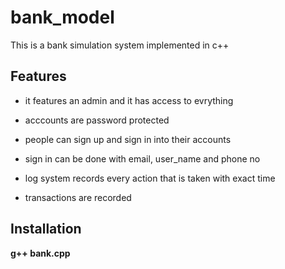 # bank_model
This is a bank simulation system implemented in c++

## Features

   - it features an admin and it has access to evrything
  
   - acccounts are password protected
    
   - people can sign up and sign in into their accounts
    
   - sign in can be done with email, user_name and phone no
    
   - log system records every action that is taken with exact time
    
   - transactions are recorded
   
   
   
   ## Installation
   
   **g++ bank.cpp**
   
   
  
